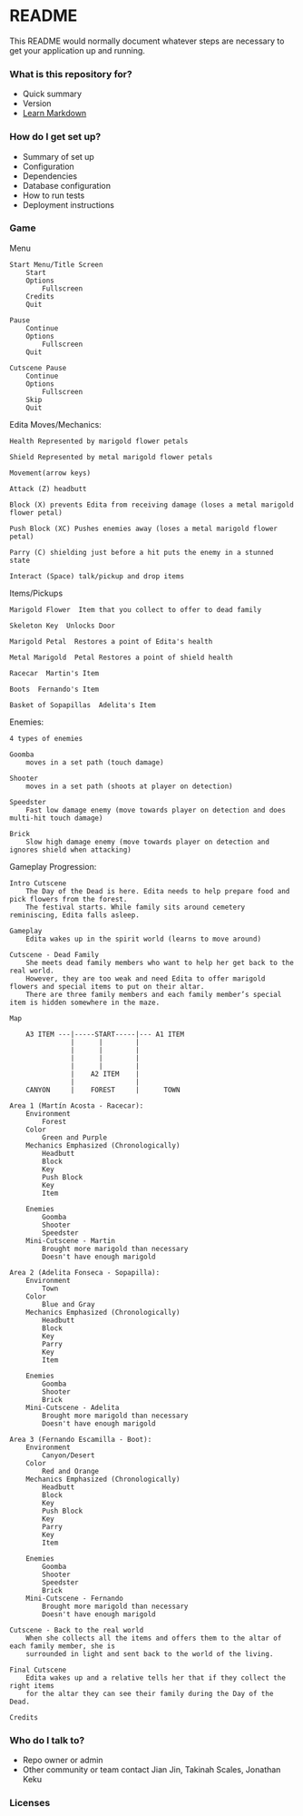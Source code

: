 # README #

This README would normally document whatever steps are necessary to get your application up and running.

### What is this repository for? ###

* Quick summary
* Version
* [Learn Markdown](https://bitbucket.org/tutorials/markdowndemo)

### How do I get set up? ###

* Summary of set up
* Configuration
* Dependencies
* Database configuration
* How to run tests
* Deployment instructions

### Game ###

Menu

	Start Menu/Title Screen
		Start
		Options
			Fullscreen
		Credits
		Quit
	
	Pause
		Continue
		Options
			Fullscreen
		Quit
		
	Cutscene Pause
		Continue
		Options
			Fullscreen
		Skip
		Quit

Edita Moves/Mechanics: 
	
	Health Represented by marigold flower petals 
	
	Shield Represented by metal marigold flower petals
	
	Movement(arrow keys)
	
	Attack (Z) headbutt
	
	Block (X) prevents Edita from receiving damage (loses a metal marigold flower petal)
	
	Push Block (XC) Pushes enemies away (loses a metal marigold flower petal)
	
	Parry (C) shielding just before a hit puts the enemy in a stunned state
	
	Interact (Space) talk/pickup and drop items

Items/Pickups

	Marigold Flower  Item that you collect to offer to dead family
	
	Skeleton Key  Unlocks Door
	
	Marigold Petal  Restores a point of Edita's health
	
	Metal Marigold  Petal Restores a point of shield health
	
	Racecar  Martin's Item
	
	Boots  Fernando's Item
	
	Basket of Sopapillas  Adelita's Item

Enemies:

	4 types of enemies
	
	Goomba	
		moves in a set path (touch damage)
	
	Shooter 
		moves in a set path (shoots at player on detection)
	
	Speedster
		Fast low damage enemy (move towards player on detection and does multi-hit touch damage)
	
	Brick
		Slow high damage enemy (move towards player on detection and ignores shield when attacking)

Gameplay Progression:

	Intro Cutscene
		The Day of the Dead is here. Edita needs to help prepare food and pick flowers from the forest. 
		The festival starts. While family sits around cemetery reminiscing, Edita falls asleep. 
		
	Gameplay
		Edita wakes up in the spirit world (learns to move around)
		
	Cutscene - Dead Family
		She meets dead family members who want to help her get back to the real world. 
		However, they are too weak and need Edita to offer marigold flowers and special items to put on their altar. 
		There are three family members and each family member’s special item is hidden somewhere in the maze. 
		
	Map 
	
		A3 ITEM ---|-----START-----|--- A1 ITEM
			       |	  |	       |
			       |	  |		   |
			       |	  |		   |
			       |	  |        |
			       |	A2 ITEM	   |
			       |			   |
		CANYON	   |    FOREST     |      TOWN
						
	Area 1 (Martín Acosta - Racecar):
		Environment
			Forest
		Color
			Green and Purple
		Mechanics Emphasized (Chronologically)
			Headbutt
			Block
			Key
			Push Block
			Key
			Item
		
		Enemies
			Goomba
			Shooter
			Speedster
		Mini-Cutscene - Martin
			Brought more marigold than necessary
			Doesn't have enough marigold
			
	Area 2 (Adelita Fonseca - Sopapilla):
		Environment
			Town
		Color
			Blue and Gray
		Mechanics Emphasized (Chronologically)
			Headbutt
			Block
			Key
			Parry
			Key
			Item	
		
		Enemies
			Goomba
			Shooter
			Brick
		Mini-Cutscene - Adelita
			Brought more marigold than necessary
			Doesn't have enough marigold
			
	Area 3 (Fernando Escamilla - Boot):
		Environment
			Canyon/Desert
		Color
			Red and Orange
		Mechanics Emphasized (Chronologically)
			Headbutt
			Block
			Key
			Push Block
			Key
			Parry
			Key
			Item
		
		Enemies
			Goomba
			Shooter
			Speedster
			Brick
		Mini-Cutscene - Fernando
			Brought more marigold than necessary
			Doesn't have enough marigold
			
	Cutscene - Back to the real world
		When she collects all the items and offers them to the altar of each family member, she is 
		surrounded in light and sent back to the world of the living. 
		
	Final Cutscene
		Edita wakes up and a relative tells her that if they collect the right items 
		for the altar they can see their family during the Day of the Dead.
		
	Credits

### Who do I talk to? ###

* Repo owner or admin
* Other community or team contact
Jian Jin, Takinah Scales, Jonathan Keku

### Licenses ###
